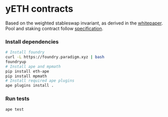 # yETH contracts

Based on the weighted stableswap invariant, as derived in the [whitepaper](./whitepaper/whitepaper.pdf).
Pool and staking contract follow [specification](./SPECIFICATION.md).

### Install dependencies
```sh
# Install foundry
curl -L https://foundry.paradigm.xyz | bash
foundryup
# Install ape and mpmath
pip install eth-ape
pip install mpmath
# Install required ape plugins
ape plugins install .
```

### Run tests
```sh
ape test
```
